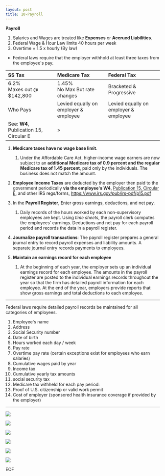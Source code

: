 ```yaml
---
layout: post
title: 10-Payroll
--- 
```



**Payroll**

1. Salaries and Wages are treated like **Expenses** or **Accrued Liabilities**.
2. Federal Wage & Hour Law limits 40 hours per week
3. Overtime = 1.5 x hourly (By law)

- Federal laws require that the employer withhold at least three taxes from the employee's pay.

|SS Tax|Medicare Tax|Federal Tax|
|:-|:-|:-|
|6.2%<br>Maxes out @ $142,800|1.45%<br>No Max But rate changes|Bracketed & Progressive|
|Who Pays|Levied equally on employer & employee|Levied equally on employer & employee|
|See: **W4**, Publication 15, Circular E|>||

1. **Medicare taxes have no wage base limit**. 
   1. Under the Affordable Care Act, higher-income wage earners are now subject to an **additional Medicare tax of 0.9 percent and the regular Medicare tax of 1.45 percent**, paid only by the individuals. The business does not match the amount.

2. **Employee Income Taxes** are deducted by the employer then paid to the government periodically **via the employee's W4**, [Publication 15, Circular E](_posts/2024-05-10-pub15.md), and other IRS regs/forms, https://www.irs.gov/pub/irs-pdf/p15.pdf

3. In the **Payroll Register**, Enter gross earnings, deductions, and net pay. 
   1. Daily records of the hours worked by each non-supervisory employees are kept. Using *time sheets*, the payroll clerk computes the employees' earnings. Deductions and net pay for each payroll period and records the data in a payroll register.

4. **Journalize payroll transactions**: The payroll register prepares a general journal entry to record payroll expenses and liability amounts. A separate journal entry records payments to employees.

5. **Maintain an earnings record for each employee** 
   1. At the beginning of each year, the employer sets up an individual earnings record for each employee. The amounts in the payroll register are posted to the individual earnings records throughout the year so that the firm has detailed payroll information for each employee. At the end of the year, employers provide reports that show gross earnings and total deductions to each employee.

---

Federal laws require detailed payroll records be maintained for all categories of employees. 

1. Employee's name 
2. Address 
3. Social Security number
4. Date of birth 
5. Hours worked each day / week 
6. Pay rate
7. Overtime pay rate (certain exceptions exist for employees who earn salaries)
8. Cumulative wages paid by year
9. Income tax
10. Cumulative yearly tax amounts
11. social security tax  
12. Medicare tax withheld for each pay period:
13. Proof of U.S. citizenship or valid work permit
14. Cost of employer (sponsored health insurance coverage if provided by the employer)

---

![](/bookkeeping/assets/mc-graw-accounting-course/chap10.payroll/chap10.prob1.table.png)

![](/bookkeeping/assets/mc-graw-accounting-course/chap10.payroll/chap10.salary.table.png)

![](/bookkeeping/assets/mc-graw-accounting-course/chap10.payroll/chap10.tax.journal.entry.png)

![](/bookkeeping/assets/mc-graw-accounting-course/chap10.payroll/journal.entry.monthly.payroll.png)

![](/bookkeeping/assets/mc-graw-accounting-course/chap10.payroll/payroll.calcs.ledger.png)

![](/bookkeeping/assets/mc-graw-accounting-course/chap10.payroll/chap10.wage.exp.prob.png)
<!-- 



---

<!--

### This is not needed cuz its shite!

|Book NOTES|
|:-|
|1. id.contracor.png ![](/bookkeeping/assets/mc-graw-accounting-course/chap10.payroll/1.id.contracor.png)|
|2. ss.emplooyee.employer.taxs.png![](/bookkeeping/assets/mc-graw-accounting-course/chap10.payroll/2.ss.emplooyee.employer.taxs.png)|
|3. wage.base.limit ![](/bookkeeping/assets/mc-graw-accounting-course/chap10.payroll/2.wage.base.limit.png)|
|4. medicare.tax![](/bookkeeping/assets/mc-graw-accounting-course/chap10.payroll/4.medicare.tax.png)|
|5. tax.table.png ![](/bookkeeping/assets/mc-graw-accounting-course/chap10.payroll/5.tax.table.png)|
|6. suta.png![](/bookkeeping/assets/mc-graw-accounting-course/chap10.payroll/6.suta.png)|
|7. employee.records.reqd![](/bookkeeping/assets/mc-graw-accounting-course/chap10.payroll/7.employee.records.reqd.png)|
|8. earnings ![](/bookkeeping/assets/mc-graw-accounting-course/chap10.payroll/8.earnings.png)|
|9.  gros.pay ![](/bookkeeping/assets/mc-graw-accounting-course/chap10.payroll/9.gros.pay.png)|
|10. fed.taxes.info![](/bookkeeping/assets/mc-graw-accounting-course/chap10.payroll/11.fed.taxes.info.png)|
|11. withholdings ![](/bookkeeping/assets/mc-graw-accounting-course/chap10.payroll/12.withholdings.png)|
|12. medicare.tax.table ![](/bookkeeping/assets/mc-graw-accounting-course/chap10.payroll/medicare.tax.table.png)|
|13. ss.tax.table.example ![](/bookkeeping/assets/mc-graw-accounting-course/chap10.payroll/ss.tax.table.example.png)|

---

### Questions

![](/bookkeeping/assets/mc-graw-accounting-course/chap10.payroll/c%20hap10.section1a.q.png)
![](/bookkeeping/assets/mc-graw-accounting-course/chap10.payroll/chap10.sectiojn1b.q.png)

-->


EOF